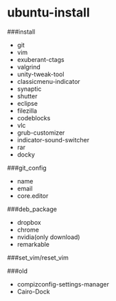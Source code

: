 # ubuntu-install

###install
- git
- vim
- exuberant-ctags
- valgrind
- unity-tweak-tool
- classicmenu-indicator
- synaptic
- shutter
- eclipse
- filezilla
- codeblocks
- vlc
- grub-customizer
- indicator-sound-switcher
- rar
- docky
	
###git_config
- name
- email
- core.editor

###deb_package
- dropbox
- chrome
- nvidia(only download)
- remarkable

###set_vim/reset_vim


###old
- compizconfig-settings-manager
- Cairo-Dock